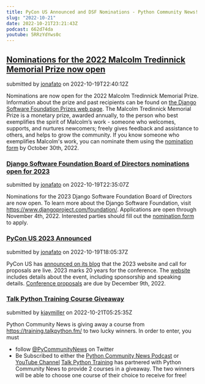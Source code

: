 ```yaml
---
title: PyCon US Announced and DSF Nominations - Python Community News!
slug: "2022-10-21"
date: 2022-10-21T23:21:43Z
podcast: 662d74da
youtube: 5RRzYdYws0c
---
```



## [Nominations for the 2022 Malcolm Tredinnick Memorial Prize now open](https://www.djangoproject.com/weblog/2022/oct/14/nominations-for-2022-malcolm-tredinnick-memorial-p/)

submitted by [jonafato](https://github.com/jonafato) on 2022-10-19T22:40:12Z

Nominations are now open for the 2022 Malcolm Tredinnick Memorial Prize. Information about the prize and past recipients can be found on [the Django Software Foundation Prizes web page](https://www.djangoproject.com/foundation/prizes/).
The Malcolm Tredinnick Memorial Prize is a monetary prize, awarded annually, to the person who best exemplifies the spirit of Malcolm’s work - someone who welcomes, supports, and nurtures newcomers; freely gives feedback and assistance to others, and helps to grow the community.
If you know someone who exemplifies Malcolm's work, you can nominate them using the [nomination form](https://docs.google.com/forms/d/1wocQLFGJQFrLOrGfIGjwUeXFc97jQyV7BLoMgkS8uOk/viewform) by October 30th, 2022.


### [Django Software Foundation Board of Directors nominations open for 2023](https://www.djangoproject.com/weblog/2022/oct/16/2023-dsf-board-nomination-announcement/)

submitted by [jonafato](https://github.com/jonafato) on 2022-10-19T22:35:07Z

Nominations for the 2023 Django Software Foundation Board of Directors are now open. To learn more about the Django Software Foundation, visit https://www.djangoproject.com/foundation/. Applications are open through November 4th, 2022. Interested parties should fill out the [nomination form](https://forms.gle/5nn2Qu9Wzyrj9veF8) to apply.


### [PyCon US 2023 Announced](https://us.pycon.org/2023/)

submitted by [jonafato](https://github.com/jonafato) on 2022-10-19T18:05:37Z

PyCon US has [announced on its blog](https://pycon.blogspot.com/2022/10/pycon-us-2023-launches.html) that the 2023 website and call for proposals are live. 2023 marks 20 years for the conference. The [website](https://us.pycon.org/2023/) includes details about the event, including sponsorship and speaking details. [Conference proposals](https://us.pycon.org/2023/speaking/guidelines/) are due by December 9th, 2022.


### [Talk Python Training Course Giveaway](https://twitter.com/pycommunitynews)

submitted by [kjaymiller](https://github.com/kjaymiller) on 2022-10-21T05:25:35Z

Python Community News is giving away a course from https://training.talkpython.fm/ to two lucky winners.
In order to enter, you must
-  follow [@PyCommunityNews](https://twitter.com/pycommunitynews) on Twitter
- Be Subscribed to either the [Python Community News Podcast](https://pythoncommunitynews.transistor.fm/) or [YouTube Channel](https://www.youtube.com/channel/UCA8N-T_aEhHLzwwn47K-UFw)
[Talk Python Training](https://training.talkpython.fm) has partnered with Python Community News to provide 2 courses in a giveaway.
The two winners will be able to choose one course of their choice to receive for free!
